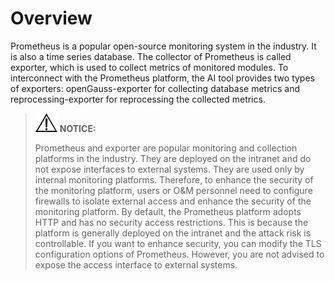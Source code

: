 # Overview<a name="EN-US_TOPIC_0000001240824995"></a>

Prometheus is a popular open-source monitoring system in the industry. It is also a time series database. The collector of Prometheus is called exporter, which is used to collect metrics of monitored modules. To interconnect with the Prometheus platform, the AI tool provides two types of exporters: openGauss-exporter for collecting database metrics and reprocessing-exporter for reprocessing the collected metrics.

>![](public_sys-resources/icon-notice.gif) **NOTICE:** 
>
>Prometheus and exporter are popular monitoring and collection platforms in the industry. They are deployed on the intranet and do not expose interfaces to external systems. They are used only by internal monitoring platforms. Therefore, to enhance the security of the monitoring platform, users or O&M personnel need to configure firewalls to isolate external access and enhance the security of the monitoring platform.
>By default, the Prometheus platform adopts HTTP and has no security access restrictions. This is because the platform is generally deployed on the intranet and the attack risk is controllable. If you want to enhance security, you can modify the TLS configuration options of Prometheus. However, you are not advised to expose the access interface to external systems.

